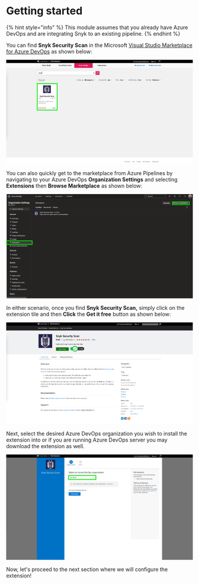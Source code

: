 # Getting started

{% hint style="info" %}
This module assumes that you already have Azure DevOps and are integrating Snyk to an existing pipeline.
{% endhint %}

You can find **Snyk Security Scan** in the Microsoft [Visual Studio Marketplace for Azure DevOps](https://marketplace.visualstudio.com/azuredevops) as shown below:

![](../../../.gitbook/assets/azure-devops-01.png)

You can also quickly get to the marketplace from Azure Pipelines by navigating to your Azure DevOps **Organization Settings** and selecting **Extensions** then **Browse Marketplace** as shown below:

![](../../../.gitbook/assets/azure-devops-07.png)

In either scenario, once you find **Snyk Security Scan,** simply click on the extension tile and then **Click** the **Get it free** button as shown below:

![](../../../.gitbook/assets/azure-devops-02.png)

Next, select the desired Azure DevOps organization you wish to install the extension into or if you are running Azure DevOps server you may download the extension as well.

![](../../../.gitbook/assets/azure-devops-03.png)

Now, let's proceed to the next section where we will configure the extension!


